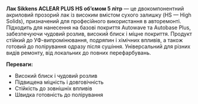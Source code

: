 **Лак Sikkens ACLEAR PLUS HS об’ємом 5 літр** — це двокомпонентний акриловий прозорий лак із високим вмістом сухого залишку (HS — High Solids), призначений для професійного використання в авторемонті. Підходить для нанесення на базові покриття Autowave та Autobase Plus, забезпечуючи чудовий розлив, високий блиск і міцне покриття. Продукт стійкий до УФ-випромінювання, подряпин і хімічних впливів, а також готовий до полірування одразу після сушіння. Універсальний для різних видів ремонту, від локальних до повних перефарбувань.

**Переваги:**

- Високий блиск і чудовий розлив
- Підвищена міцність і довговічність
- Стійкість до зовнішніх впливів
- Швидка готовність до полірування
